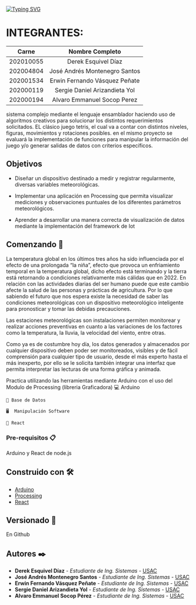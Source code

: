 [![Typing SVG](https://readme-typing-svg.herokuapp.com?font=Fira+Code&size=22&duration=4000&pause=500&width=435&lines=%F0%9F%A5%87Bienvenid%40+a+nuestra+Practica+1%F0%9F%A5%87)](https://git.io/typing-svg)

# INTEGRANTES:

| Carne | Nombre Completo |
|:---:|:----------------:|
| 202010055 | Derek Esquivel Díaz |
| 202004804 | José Andrés Montenegro Santos |
| 202001534 | Erwin Fernando Vásquez Peñate |
| 202000119 | Sergie Daniel Arizandieta Yol |
| 202000194 | Alvaro Emmanuel Socop Perez |


sistema complejo mediante el lenguaje ensamblador 
haciendo uso de algoritmos creativos para solucionar los distintos requerimientos 
solicitados.
EL clásico juego tetris, el cual va a contar con distintos niveles, figuras, movimientos y rotaciones posibles.  en el mismo proyecto se evaluará la implementación de funciones para manipular la información del juego y/o generar salidas de datos con criterios específicos.


## Objetivos
- Diseñar un dispositivo destinado a medir y registrar regularmente, diversas variables meteorológicas.

- Implementar una aplicación en Processing que permita visualizar mediciones y observaciones puntuales de los diferentes parámetros meteorológicos.

- Aprender a desarrollar una manera correcta de visualización de datos mediante la implementación del framework de Iot


## Comenzando 🚀

La temperatura global en los últimos tres años ha sido influenciada por el efecto de una prolongada “la niña”, efecto que provoca un enfriamiento temporal en la temperatura global, dicho efecto está terminando y la tierra está retornando a condiciones relativamente más cálidas que en 2022. En relación con las actividades
diarias del ser humano puede que este cambio afecte la salud de las personas y prácticas de agricultura. Por lo que sabiendo el futuro que nos espera existe la necesidad de saber las condiciones meteorológicas con un dispositivo
meteorológico inteligente para pronosticar y tomar las debidas precauciones.

Las estaciones meteorológicas son instalaciones permiten monitorear y realizar acciones preventivas en cuanto a las variaciones de los factores como la temperatura, la lluvia, la velocidad del viento, entre otras.

Como ya es de costumbre hoy día, los datos generados y almacenados por
cualquier dispositivo deben poder ser monitoreados, visibles y de fácil comprensión para cualquier tipo de usuario, desde el más experto hasta el más inexperto, por ello se le solicita también integrar una interfaz que permita interpretar las lecturas de una forma gráfica y animada.

Practica utilizando las herramientas mediante Arduino con el uso del Modulo de Processing (libreria Graficadora)
    💻 Arduino
    
    🔌 Base de Datos
    
    🖥  Manipulación Software
    
    🎇 React

### Pre-requisitos 📋
Arduino y React de node.js


## Construido con 🛠️

* [Arduino](https://www.arduino.cc/en/software) 
* [Processing](https://processing.org/download) 
* [React](https://es.reactjs.org) 

## Versionado 📌
En Github 

## Autores ✒️
* **Derek Esquivel Díaz** - *Estudiante de Ing. Sistemas* - [USAC](https://github.com/Desquivel501)
* **José Andrés Montenegro Santos** - *Estudiante de Ing. Sistemas* - [USAC](https://github.com)
* **Erwin Fernando Vásquez Peñate** - *Estudiante de Ing. Sistemas* - [USAC](https://github.com/Erwin14k)
* **Sergie Daniel Arizandieta Yol** - *Estudiante de Ing. Sistemas* - [USAC](https://github.com/SergieArizandieta)
* **Alvaro Emmanuel Socop Pérez** - *Estudiante de Ing. Sistemas* - [USAC](https://github.com/Alvaro-SP)

